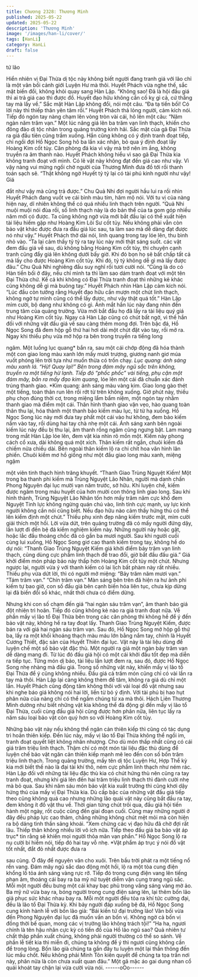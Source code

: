 ```yaml
---
title: Chương 2328: Thương Minh
published: 2025-05-22
updated: 2025-05-22
description: 'Thương Minh'
image: '/images/han-li/cover/'
tags: [HanLi]
category: HanLi
draft: false
---
```


tứ lão

Hiển nhiên vị Đại Thừa dị tộc này không biết người đang tranh giá
với lão chỉ là một vãn bối cảnh giới Luyện Hư mà thôi.
Huyết Phách vừa nghe thế, sắc mặt biến đổi, không khỏi quay
sang Hàn Lập.
“Không sao! Đã là hội đấu giá thì ai trả giá cao thì được đồ. Huyết
đạo hữu không cần cố kỵ gì cả, cứ thẳng tay mà lấy về.” Sắc mặt
Hàn Lập không đổi, nói một câu.
“Đa tạ tiền bối! Có lời này thì thiếp thân yên tâm rồi.” Huyết Phách
thả lỏng người, cảm kích nói.
Tiếp đó ngón tay nàng chạm lên vòng tròn vài cái, hô lên một câu:
“Năm ngàn năm trăm vạn.”
Một lúc nâng giá lên ba trăm vạn linh thạch, khiến cho đông đảo
dị tộc nhân trong quảng trường kinh hãi.
Sắc mặt của gã Đại Thừa ra giá đầu tiên cũng trầm xuống. Hắn
cũng không có ý định tranh đoạt tiếp, chỉ ngồi đợi Hồ Ngọc Song
hô ba lần xác nhận, bỏ qua ý định đoạt lấy Hoàng Kim cốt tủy.
Căn phòng đá kia vì vậy mà trở nên im ắng, không truyền ra âm
thanh nào.
Huyết Phách không hiểu vì sao gã Đại Thừa kia không tranh đoạt
với mình. Có lẽ vật này không đạt đến giá cao như vậy. Vì vậy
nàng vui mừng ngồi chờ người của Thương Minh đưa đồ tới rồi
thanh toán sạch sẽ.
“Thật không ngờ Huyết tỷ tỷ lại có tài phú kinh người như vậy! Giá

đắt như vậy mà cũng trả được.” Chu Quả Nhi đợi người hầu lui ra
rồi nhìn Huyết Phách đang vuốt ve cái bình màu tím, hâm mộ nói.
Với tu vị của nàng hiện nay, dĩ nhiên không thể có quá nhiều linh
thạch trên người.
“Quả Nhi muội muội nói đùa rồi, số linh thạch này là do bản thể
của ta gom góp nhiều năm mới có được. Ta cũng không ngờ vừa
mới bắt đầu lại có thể xuất hiện tài liệu hiếm gặp như Hoàng Kim
Lôi Sư cốt tủy. Nếu không phải vẫn còn bảo vật khác được đưa ra
đấu giá lúc sau, ta làm sao mà dễ dàng đạt được nó như vậy.”
Huyết Phách thở dài nói, linh quang trong tay lóe lên, thu bình
nhỏ vào.
“Ta lại cảm thấy tỷ tỷ ra tay lúc này mới thật sáng suốt. các vật
đem đấu giá về sau, dù không bằng Hoàng Kim cốt tủy, thì
chuyện cạnh tranh cũng đẩy giá lên không dưới bấy giờ. Khi đó
bọn họ sẽ bất chấp tất cả mà lấy cho được Hoàng Kim cốt tủy. Khi
đó, tỷ tỷ không dễ gì mà lấy được đâu.” Chu Quả Nhi nghiêng đầu
suy nghĩ rồi tươi cười nói.
“Cũng là do có Hàn tiền bối ở đây, nếu chỉ mình ta thì làm sao
dám tranh đoạt với một tên Đại Thừa chứ. Kể cả khi không có Đại
Thừa tranh đoạt thì những kẻ khác cũng không dễ gì mà buông
tay.” Huyết Phách nhìn Hàn Lập cảm kích nói.
“Lúc đầu còn tưởng rằng Huyết đạo hữu cần mượn một chút linh
thạch, không ngờ tự mình cũng có thể lấy được, như vậy thật quá
tốt.” Hàn Lập mỉm cười, bộ dạng như không có gì.
Ánh mắt hắn lúc này đang nhìn đến trung tâm của quảng trường.
Vừa mới bắt đầu họ đã lấy ra tài liệu quý giá như Hoàng Kim cốt
tủy. Ngay cả Hàn Lập cũng có chút bất ngờ, vì thế hắn đối với
những vật đấu giá về sau càng thêm mong đợi.
Trên bậc đá, Hồ Ngọc Song đã đem hộp gỗ thứ hai hơi dài một
chút đặt vào tay, rồi mở ra.
Ngay khi thiếu phụ vừa mở hộp ra bên trong truyền ra tiếng long

ngâm.
Một luồng lục quang* bắn ra, sau một cái chớp động đã hóa thành
một con giao long màu xanh lớn mấy mươi trượng, giương nanh
giơ múa vuốt phóng lên trời tựa như muốn thừa có trốn chạy.
*Lục quang: ánh sáng màu xanh lá.
“Hừ! Quay lại!”
Bên trong đám mây ngũ sắc trên không, truyền ra một tiếng hừ
lạnh. Tiếp đó “phốc phốc” vài tiếng, phụ cận một đám mây, bắn ra
mấy đạo kim quang*, lóe lên một cái đã chuẩn xác đánh trúng
thanh giao.
*Kim quang: ánh sáng màu vàng kim.
Giao long gào thét một tiếng, toàn thân run lên rồi rớt từ trên
không xuống.
Giờ phút này, thiếu phụ chọn đúng thời cơ, trong miệng lẩm bẩm
niệm, một ngón tay nhằm thanh giao mà điểm một cái.
Thân hình thanh giao vặn vẹo, hào quang toàn thân thu lại, hóa
thành một thanh bảo kiếm màu lục, từ từ hạ xuống.
Hồ Ngọc Song lúc này mới đưa tay phất một cái vào hư không,
đem bảo kiếm nắm vào tay, rồi dùng hai tay chà nhẹ một cái.
Ánh sáng xanh bên ngoài kiếm lúc này đều bị thu lại, âm thanh
rồng ngâm cũng ngưng bặt.
Lam mang trong mắt Hàn Lập lóe lên, đem vật kia nhìn rõ mồn
một.
Kiếm này phong cách cổ xưa, dài không quá một xích. Thân kiếm
rất ngắn, chuôi kiếm đã chiếm nửa chiều dài.
Bên ngoài thân kiếm lộ ra chi chít hoa văn hình lân phiến. Chuôi
kiếm mơ hồ giống như một đầu giao long màu xanh, miệng ngậm

một viên tinh thạch hình trăng khuyết.
“Thanh Giao Trùng Nguyệt Kiếm! Một trong ba thanh phi kiếm mà
Trùng Nguyệt Lão Nhân, người mà danh chấn Phong Nguyên đại
lục mười vạn năm trước, sở hữu. Khi luyện chế, kiếm được ngâm
trong máu huyết của hơn mười con thông linh giao long. Sau khi
hình thành, Trùng Nguyệt Lão Nhân tốn hơn mấy trăm năm cực
khổ đem Nguyệt Tinh lực không ngừng quán chú vào, linh tính
cực mạnh, uy lực kinh người không cần nói cũng biết. Nếu đạo
hữu nào cảm thấy hứng thú có thể lên kiểm định một chút.” Thiếu
phụ xinh đẹp nâng kiếm trước mặt, mỉm cười giải thích một hồi.
Lời vừa dứt, trên quảng trường đã có mấy người đứng dậy, lần
lượt đi đến bệ đá kiểm nghiệm kiếm này. Những người này hoặc
gật, hoặc lắc đầu thoáng chốc đã có gần ba mươi người.
Sau khi người cuối cùng lui xuống, Hồ Ngọc Song giơ cao thanh
kiếm trong tay, không hề do dự nói:
“Thanh Giao Trùng Nguyệt Kiếm giá khởi điểm bảy trăm vạn linh
thạch, cũng dùng cực phẩm linh thạch để trao đổi, giờ bắt đầu
đấu giá.”
Giá khởi điểm món pháp bảo này thấp hơn Hoàng Kim cốt tủy
một chút.
Nhưng ngược lại, người vừa ý với thanh kiếm có lai lịch bất phàm
này rất nhiều.
Thiếu phụ vừa dứt lời, thì có người mở miệng: “Bảy trăm năm
mươi vạn.”
“Tám trăm vạn.”
“Chín trăm vạn.”
Màn sáng bên trên đã hiện ra hư ảnh phi kiếm tự bao giờ, con số
đấu giá bên cạnh biến hóa liên tục, chưa kịp dừng lại đã biến đổi
số khác, nhất thời chưa có điểm dừng.

Nhưng khi con số chạm đến giá “hai ngàn sáu trăm vạn”, âm
thanh báo giá đột nhiên trì hoãn. Tiếp đó cũng không kẻ nào ra
giá tranh đoạt nữa.
Về phần mấy vị lão tổ Đại Thừa bên trong các căn phòng thì
không hề để ý đến bảo vật này, không hề ra tay đoạt lấy.
Thanh Giao Trùng Nguyệt Kiếm, được bán ra với giá hai ngàn
sáu trăm vạn.
Sau đó, Hồ Ngọc Song mở hộp gỗ thứ ba, lấy ra một khối khoáng
thạch màu máu lớn bằng nắm tay, chính là Huyết Cương Thiết,
đặc sản của Huyết Thiên đại lục.
Vật này là tài liệu dùng để luyện chế một số bảo vật đặc thù. Một
người ra giá một ngàn bảy trăm vạn dễ dàng mang đi.
Từ lúc đó đấu giá hội có một cái khởi đầu tốt đẹp mà diễn ra tiếp
tục.
Từng món dị bảo, tài liệu lần lượt đem ra, sau đó, được Hồ Ngọc
Song nhẹ nhàng mà đấu giá.
Trong số những vật này, khiến mấy vị lão tổ Đại Thừa để ý cũng
không nhiều. Đấu giá cả trăm món cũng chỉ có vài lần ra tay mà
thôi.
Hàn Lập lại càng không thèm để tâm, không ra giá dù chỉ một lần.
Huyết Phách cũng động tâm không thôi với vài loại đồ vật nhưng
sau khi nghe báo giá không nói hai lời, liền từ bỏ ý định.
Với tài phú bị hao hụt phân nửa của nàng chỉ có thể ngắm chúng
từ xa mà thôi.
Hách Liên Thương Minh dường như biết những vật kia không thể
đả động gì đến mấy vị lão tổ Đại Thừa, cuối cùng đấu giá hội
cũng được hơn phân nữa, liên tục lấy ra năm sáu loại bảo vật còn
quý hơn so với Hoàng Kim cốt tủy.

Những bảo vật này nếu không thể ngăn cản thiên kiếp thì cũng có
tác dụng trì hoãn thiên kiếp.
Đến lúc này, mấy vị lão tổ Đại Thừa không thể ngồi im, tranh đoạt
quyết liệt không nhân nhượng.
Cho dù món thấp nhất cũng có cái giá trăm triệu linh thạch.
Thậm chí có một món tài liệu đặc thù dùng để luyện chế bảo vật
ngăn cản thiên kiếp mạnh mẽ leo đến con số bốn trăm triệu linh
thạch.
Trong quảng trường, mấy tên dị tộc Luyện Hư, Hợp Thể kỳ kia
mới biết thế nào là đại tài khí thô, ném cực phẩm linh thạch như
ném rác.
Hàn Lập đối với những tài liệu đặc thù kia có chút hứng thù nên
cũng ra tay tranh đoạt, nhưng khi giá lên đến hai trăm triệu linh
thạch thì đành cười nhẹ mà bỏ qua.
Sau khi năm sáu món bảo vật kia xuất trường thì cũng khơi dậy
hứng thú của mấy vị Đại Thừa kia.
Dù cấp bậc của những vật đấu giá tiếp theo cũng không quá cao
nhưng những lão quái vật này cũng bắt đầu ra tay, đem không ít
đồ vật thu về.
Thời gian từng chút trôi qua, đấu giá hội tiến hành một ngày, rốt
cuộc cũng đến giai đoạn cuối.
Cũng may những người ở đây đều pháp lực cao thâm, chẳng
những không chút mệt mỏi mà còn hiện ra bộ dáng tình thần sảng
khoái.
“Xem chừng các vị đạo hữu đã chờ đợi rất lâu. Thiếp thân không
nhiều lời vô ích nữa. Tiếp theo đấu giá ba bảo vật áp trục* tin rằng
sẽ khiến mọi người thỏa mãn vạn phần.” Hồ Ngọc Song lộ ra nụ
cười bí hiểm nói, tiếp đó hai tay vỗ nhẹ.
*Vật phẩm áp trục ý nói đồ vật tốt nhất, đắt đỏ nhất được đưa ra

sau cùng. Ở đây để nguyên văn cho xuôi.
Trên bầu trời phát ra một tiếng nổ rền vang. Đám mây ngũ sắc
dao động một hồi, lộ ra một tòa cung điện khổng lồ tỏa ánh sáng
vàng rực rỡ.
Tiếp đó trong cung điện vang lên tiếng phạn âm, thoáng cái bay ra
ba mỹ nữ tuyệt diễm vận cung trang ngũ sắc. Mỗi một người đều
bưng một cái khay bạc phủ trong vầng sáng vàng mờ ảo.
Ba mỹ nữ vừa bay ra, bóng người trong cung điện sáng lên, lại
thêm bốn lão giả phục sức khác nhau bay ra. Mỗi một người đều
tỏa ra khí tức cường đại, đều là lão tổ Đại Thừa kỳ.
Khi bảy người đáp xuống bệ đá, Hồ Ngọc Song cung kính hành lễ
với bốn lão giả:
“Bái kiến tứ đại trưởng lão! Vãn bối vừa đến Phong Nguyên đại
lục đã muốn vấn an bốn vị. Không ngờ cả bốn vị đồng thời bế
quan, mong các vị trưởng lão không trách tội!”
“Ha ha, ngươi chính là tên hậu nhân cực kỳ có tiền đồ của Hồ lão
ngũ sao? Quả nhiên tư chất thập phần xuất chúng, không phải
người thường có thể so sánh. Về phần lễ tiết kia thì miễn đi,
chúng ta không để ý thì ngươi cũng không cần để trong lòng. Bốn
lão già chúng ta gần đây tu luyện một lại thần thông đến lúc mấu
chốt. Nếu không phải Minh Tôn kiên quyết để chúng ta tọa trấn
nơi này, phân nửa là còn chưa xuất quan đâu.” Một gã mặc áo gai
dung nhan cổ quái khoát tay chặn lại vừa cười vừa nói.
------oOo------

